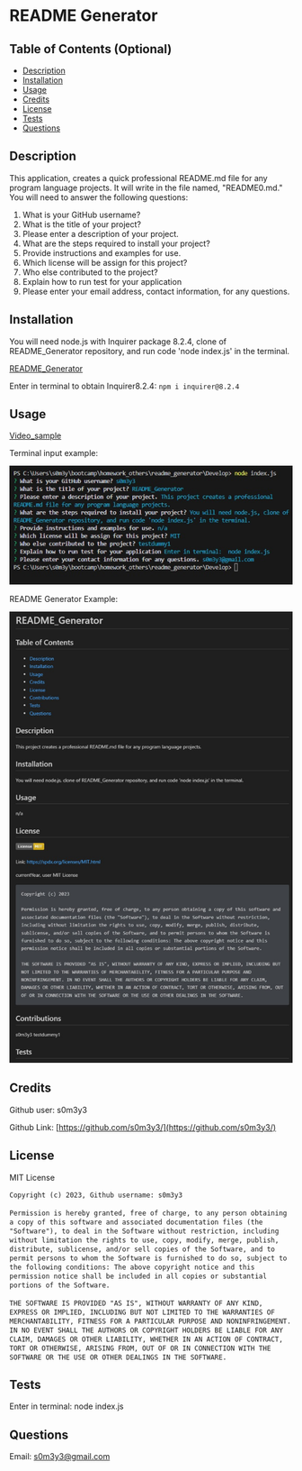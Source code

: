 # README Generator

## Table of Contents (Optional)

- [Description](#description)
- [Installation](#installation)
- [Usage](#usage)
- [Credits](#credits)
- [License](#license)
- [Tests](#tests)
- [Questions](#questions)

## Description

This application, creates a quick professional README.md file for any program language projects. It will write in the file named, "README0.md." You will need to answer the following questions: 
1. What is your GitHub username?
2. What is the title of your project?
3. Please enter a description of your project.
4. What are the steps required to install your project?
5. Provide instructions and examples for use.
6. Which license will be assign for this project?
7. Who else contributed to the project?
8. Explain how to run test for your application
9. Please enter your email address, contact information, for any questions.



## Installation

You will need node.js with Inquirer package 8.2.4, clone of README_Generator repository, and run code 'node index.js' in the terminal. 

[README_Generator](https://github.com/s0m3y3/readme_generator)

Enter in terminal to obtain Inquirer8.2.4:     ```npm i inquirer@8.2.4```

## Usage

[Video_sample](https://drive.google.com/file/d/18C5enCRthKmMOtCz9xjnbSjxuvu73rB1/view)

Terminal input example: 

  ![](./terminal_input_example.jpg)

README Generator Example: 

  ![a](./generator_example.jpg)

## Credits
Github user: s0m3y3

Github Link: [https://github.com/s0m3y3/](https://github.com/s0m3y3/)

## License
  MIT License

    Copyright (c) 2023, Github username: s0m3y3
    
    Permission is hereby granted, free of charge, to any person obtaining a copy of this software and associated documentation files (the "Software"), to deal in the Software without restriction, including without limitation the rights to use, copy, modify, merge, publish, distribute, sublicense, and/or sell copies of the Software, and to permit persons to whom the Software is furnished to do so, subject to the following conditions: The above copyright notice and this permission notice shall be included in all copies or substantial portions of the Software.
    
    THE SOFTWARE IS PROVIDED "AS IS", WITHOUT WARRANTY OF ANY KIND, EXPRESS OR IMPLIED, INCLUDING BUT NOT LIMITED TO THE WARRANTIES OF MERCHANTABILITY, FITNESS FOR A PARTICULAR PURPOSE AND NONINFRINGEMENT. IN NO EVENT SHALL THE AUTHORS OR COPYRIGHT HOLDERS BE LIABLE FOR ANY CLAIM, DAMAGES OR OTHER LIABILITY, WHETHER IN AN ACTION OF CONTRACT, TORT OR OTHERWISE, ARISING FROM, OUT OF OR IN CONNECTION WITH THE SOFTWARE OR THE USE OR OTHER DEALINGS IN THE SOFTWARE.

## Tests
Enter in terminal:  node index.js 

## Questions
Email: s0m3y3@gmail.com